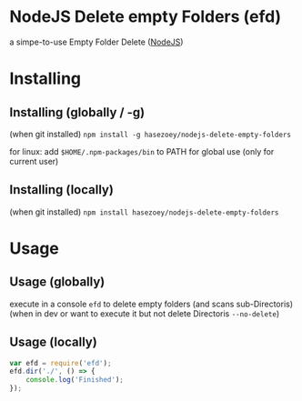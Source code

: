 # NodeJS Delete empty Folders (efd)
a simpe-to-use Empty Folder Delete ([NodeJS](https://nodejs.org/))

# Installing
## Installing (globally / -g)
(when git installed) `npm install -g hasezoey/nodejs-delete-empty-folders` 

for linux:
    add `$HOME/.npm-packages/bin` to PATH for global use (only for current user)

## Installing (locally)
(when git installed) `npm install hasezoey/nodejs-delete-empty-folders` 

# Usage
## Usage (globally)
execute in a console `efd` to delete empty folders (and scans sub-Directoris)
(when in dev or want to execute it but not delete Directoris `--no-delete`)

## Usage (locally)
```js
var efd = require('efd');
efd.dir('./', () => {
    console.log('Finished');
});
```
